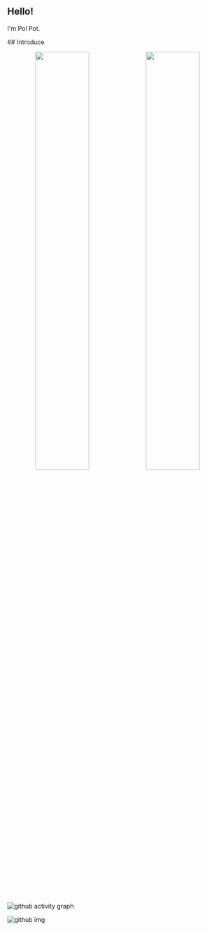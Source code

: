 <h2>Hello!</h2>
<p> I'm Pol Pot.</p>
## Introduce
<p align="center">
  <img width="49.5%" src="https://github-readme-stats.vercel.app/api?username=Leallvoid&show_icons=true" />
  <img width="49.5%" src="https://github-readme-streak-stats.herokuapp.com/?user=Leallvoid" />
</p>

![github activity graph](https://activity-graph.herokuapp.com/graph?username=Leallvoid&theme=dracula)

![github img](https://raw.githubusercontent.com/SP-XD/SP-XD/main/images/dino_rounded.gif)